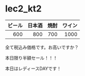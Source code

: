 # lec2_kt2

|ビール|日本酒|焼酎|ワイン|
|--:|--:|--:|--:|
|600|800|700|1000|

全て税込み価格です。お高いですか？

本日限り半額セール！！！

本日はレディースDAYです！
